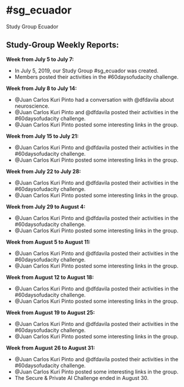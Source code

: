 # \#sg_ecuador
Study Group Ecuador

## Study-Group Weekly Reports:

**Week from July 5 to July 7:**
- In July 5, 2019, our Study Group #sg_ecuador was created.
- Members posted their activities in the #60daysofudacity challenge.

**Week from July 8 to July 14:**
- @Juan Carlos Kuri Pinto had a conversation with @dfdavila about neuroscience.
- @Juan Carlos Kuri Pinto and @dfdavila posted their activities in the #60daysofudacity challenge.
- @Juan Carlos Kuri Pinto posted some interesting links in the group.

**Week from July 15 to July 21:**
- @Juan Carlos Kuri Pinto and @dfdavila posted their activities in the #60daysofudacity challenge.
- @Juan Carlos Kuri Pinto posted some interesting links in the group.

**Week from July 22 to July 28:**
- @Juan Carlos Kuri Pinto and @dfdavila posted their activities in the #60daysofudacity challenge.
- @Juan Carlos Kuri Pinto posted some interesting links in the group.

**Week from July 29 to August 4:**
- @Juan Carlos Kuri Pinto and @dfdavila posted their activities in the #60daysofudacity challenge.
- @Juan Carlos Kuri Pinto posted some interesting links in the group.

**Week from August 5 to August 11:**
- @Juan Carlos Kuri Pinto and @dfdavila posted their activities in the #60daysofudacity challenge.
- @Juan Carlos Kuri Pinto posted some interesting links in the group.

**Week from August 12 to August 18:**
- @Juan Carlos Kuri Pinto and @dfdavila posted their activities in the #60daysofudacity challenge.
- @Juan Carlos Kuri Pinto posted some interesting links in the group.

**Week from August 19 to August 25:**
- @Juan Carlos Kuri Pinto and @dfdavila posted their activities in the #60daysofudacity challenge.
- @Juan Carlos Kuri Pinto posted some interesting links in the group.

**Week from August 26 to August 31:**
- @Juan Carlos Kuri Pinto and @dfdavila posted their activities in the #60daysofudacity challenge.
- @Juan Carlos Kuri Pinto posted some interesting links in the group.
- The Secure & Private AI Challenge ended in August 30.
